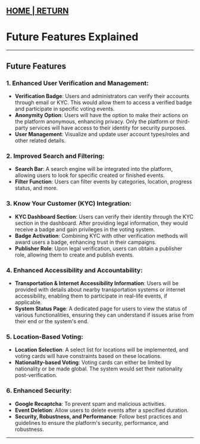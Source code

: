 ## [HOME | RETURN](https://github.com/plexoio/musa)

# Future Features Explained

---

## Future Features

### 1. Enhanced User Verification and Management:
- **Verification Badge**: Users and administrators can verify their accounts through email or KYC. This would allow them to access a verified badge and participate in specific voting events.
- **Anonymity Option**: Users will have the option to make their actions on the platform anonymous, enhancing privacy. Only the platform or third-party services will have access to their identity for security purposes.
- **User Management**: Visualize and update user account types/roles and other related details. 

### 2. Improved Search and Filtering:
- **Search Bar**: A search engine will be integrated into the platform, allowing users to look for specific created or finished events.
- **Filter Function**: Users can filter events by categories, location, progress status, and more.

### 3. Know Your Customer (KYC) Integration:
- **KYC Dashboard Section**: Users can verify their identity through the KYC section in the dashboard. After providing legal information, they would receive a badge and gain privileges in the voting system.
- **Badge Activation**: Combining KYC with other verification methods will award users a badge, enhancing trust in their campaigns.
- **Publisher Role**: Upon legal verification, users can obtain a publisher role, allowing them to create and publish events.

### 4. Enhanced Accessibility and Accountability:
- **Transportation & Internet Accessibility Information**: Users will be provided with details about nearby transportation systems or internet accessibility, enabling them to participate in real-life events, if applicable.
- **System Status Page**: A dedicated page for users to view the status of various functionalities, ensuring they can understand if issues arise from their end or the system's end.

### 5. Location-Based Voting:
- **Location Selection**: A select list for locations will be implemented, and voting cards will have constraints based on these locations.
- **Nationality-based Voting**: Voting cards can either be limited by nationality or be made global. The system would set their nationality post-verification.

### 6. Enhanced Security:
- **Google Recaptcha**: To prevent spam and malicious activities.
- **Event Deletion**: Allow users to delete events after a specified duration.
- **Security, Robustness, and Performance**: Follow best practices and guidelines to ensure the platform's security, performance, and robustness.

---